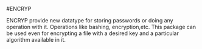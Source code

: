 #ENCRYP


ENCRYP provide new datatype for storing passwords or doing any operation with it.
Operations like bashing, encryption,etc. This package can be used even for encrypting a file with a desired key and a particular algorithm available in it.
